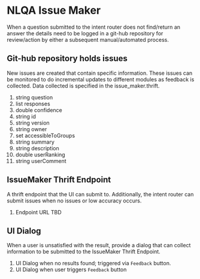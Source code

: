 # NLQA Issue Maker
When a question submitted to the intent router does not find/return an answer the details need to be logged in a git-hub repository for review/action by either a subsequent manual/automated process. 

## Git-hub repository holds issues
New issues are created that contain specific information. These issues can be monitored to do incremental updates to different modules as feedback is collected. Data collected is specified in the issue_maker.thrift.

1. string question
1. list<IntentMatches> responses
  1. double confidence
  1. string id
  1. string version
  1. string owner
  1. set<string> accessibleToGroups
  1. string summary
  1. string description
1. double userRanking
1. string userComment

## IssueMaker Thrift Endpoint
A thrift endpoint that the UI can submit to. Additionally, the intent router can submit issues when no issues or low accuracy occurs.

1. Endpoint URL TBD

## UI Dialog
When a user is unsatisfied with the result, provide a dialog that can collect information to be submitted to the IssueMaker Thrift Endpoint. 

1. UI Dialog when no results found; triggered via `Feedback` button.
1. UI Dialog when user triggers `Feedback` button

